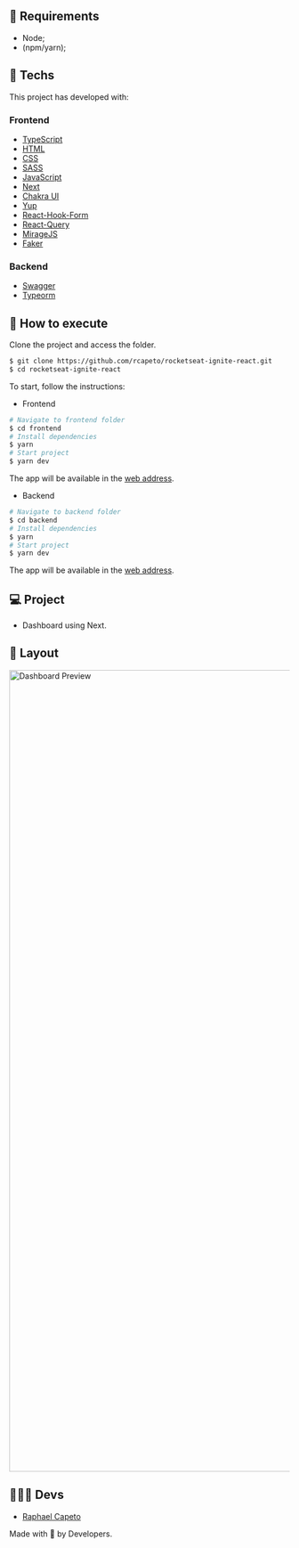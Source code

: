 ## 📜 Requirements
- Node;
- (npm/yarn);

## 🧪 Techs

This project has developed with:

### Frontend
- [TypeScript](https://www.typescriptlang.org/)
- [HTML](https://developer.mozilla.org/pt-BR/docs/Web/HTML)
- [CSS](https://www.w3schools.com/cssref/)
- [SASS](https://sass-lang.com)
- [JavaScript](https://developer.mozilla.org/pt-BR/docs/Web/JavaScript)
- [Next](https://nextjs.org/docs)
- [Chakra UI](https://chakra-ui.com/guides/first-steps)
- [Yup](https://github.com/jquense/yup)
- [React-Hook-Form](https://react-hook-form.com/get-started)
- [React-Query](https://react-query.tanstack.com/)
- [MirageJS](https://miragejs.com/)
- [Faker](https://fakerjs.dev/)

### Backend
- [Swagger](https://swagger.io/docs/)
- [Typeorm](https://typeorm.io/)

## 🚀 How to execute

Clone the project and access the folder.

```bash
$ git clone https://github.com/rcapeto/rocketseat-ignite-react.git
$ cd rocketseat-ignite-react
```

To start, follow the instructions:

- Frontend

```bash
# Navigate to frontend folder
$ cd frontend
# Install dependencies
$ yarn
# Start project
$ yarn dev
```
The app will be available in the [web address](http://localhost:3000).

- Backend

```bash
# Navigate to backend folder
$ cd backend
# Install dependencies
$ yarn
# Start project
$ yarn dev
```
The app will be available in the [web address](http://localhost:3333).

## 💻 Project

- Dashboard using Next.

## 🔖 Layout
<img width="1440" alt="Dashboard Preview" src="https://user-images.githubusercontent.com/61842405/164878499-86afefd6-1dff-44bb-a045-acf823e186f8.png">


## 👨🏻‍💻 Devs
- [Raphael Capeto](https://github.com/rcapeto)

Made with 🖤 by Developers.
